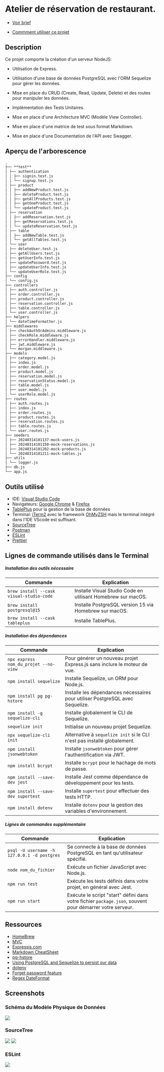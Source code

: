 # Atelier de réservation de restaurant.

- [Voir brief](./documents//BRIEF.md)

- [Commment utiliser ce projet](./documents/SETUP.md)

## Description

Ce projet comporte la création d'un serveur NodeJS:

- Utilisation de Express.

- Utilisation d'une base de données PostgreSQL avec l'ORM Sequelize pour gérer les données.

- Mise en place du CRUD (Create, Read, Update, Delete) et des routes pour manipuler les données.

- Implémentation des Tests Unitaires.

- Mise en place d'une Architecture MVC (Modèle View Controller).

- Mise en place d'une matrice de test sous format Markdown.

- Mise en place d'une Documentation de l'API avec Swagger.

## Aperçu de l'arborescence

```markdown
.
├── **test**
│ ├── authentication
│ │ ├── signin.test.js
│ │ └── signup.test.js
│ ├── product
│ │ ├── addNewProduct.test.js
│ │ ├── deleteProduct.test.js
│ │ ├── getAllProducts.test.js
│ │ ├── getOneProduct.test.js
│ │ └── updateProduct.test.js
│ ├── reservation
│ │ ├── addReservation.test.js
│ │ ├── getReservations.test.js
│ │ └── updateReservation.test.js
│ ├── table
│ │ ├── addNewTable.test.js
│ │ └── getAllTables.test.js
│ └── user
│ ├── deleteUser.test.js
│ ├── getAllUsers.test.js
│ ├── getUserInfo.test.js
│ ├── updatePassword.test.js
│ ├── updateUserInfo.test.js
│ └── updateUserRole.test.js
├── config
│ └── config.js
├── controllers
│ ├── auth.controller.js
│ ├── order.controller.js
│ ├── product.controller.js
│ ├── reservation.controller.js
│ ├── table.controller.js
│ └── user.controller.js
├── helpers
│ └── dateTimeFormatter.js
├── middlewares
│ ├── checkAuthOrAdmins.middleware.js
│ ├── checkRole.middleware.js
│ ├── errorHandler.middleware.js
│ ├── jwt.middleware.js
│ └── morgan.middleware.js
├── models
│ ├── category.model.js
│ ├── index.js
│ ├── order.model.js
│ ├── product.model.js
│ ├── reservation.model.js
│ ├── reservationStatus.model.js
│ ├── table.model.js
│ ├── user.model.js
│ └── userRole.model.js
├── routes
│ ├── auth.routes.js
│ ├── index.js
│ ├── order.routes.js
│ ├── product.routes.js
│ ├── reservation.routes.js
│ ├── table.routes.js
│ └── user.routes.js
├── seeders
│ ├── 20240314101137-mock-users.js
│ ├── 20240314101150-mock-reservations.js
│ ├── 20240314101202-mock-products.js
│ └── 20240314101211-mock-tables.js
├── utils
│ └── logger.js
├── db.js
└── app.js
```

## Outils utilisé

- IDE: [Visual Studio Code](https://code.visualstudio.com/)
- Navigateurs: [Google Chrome](https://www.google.com/chrome/) & [Firefox](https://www.mozilla.org/en-US/firefox/new/)
- [TablePlus](https://tableplus.com/) pour la gestion de la base de données
- Terminal: [iTerm2](https://iterm2.com/) avec le framework [OhMyZSH](https://ohmyz.sh/) mais le terminal intégré dans l'IDE VScode est suffisant.
- [SourceTree](https://www.sourcetreeapp.com/)
- [Postman](https://www.postman.com/)
- [ESLint](https://eslint.org/docs/latest/use/getting-started)
- [Prettier](https://prettier.io/docs/en/install.html)

## Lignes de commande utilisés dans le Terminal

##### Installation des outils nécessaire

| Commande                                 | Explication                                                  |
| ---------------------------------------- | ------------------------------------------------------------ |
| `brew install --cask visual-studio-code` | Installe Visual Studio Code en utilisant Homebrew sur macOS. |
| `brew install postgresql@15`             | Installe PostgreSQL version 15 via Homebrew sur macOS.       |
| `brew install --cask tableplus`          | Installe TablePlus.                                          |

##### Installation des dépendances

| Commande                              | Explication                                                                   |
| ------------------------------------- | ----------------------------------------------------------------------------- |
| `npx express nom_du_projet --no-view` | Pour générer un nouveau projet Express.js sans inclure le moteur de vue.      |
| `npm install sequelize`               | Installe Sequelize, un ORM pour Node.js.                                      |
| `npm install pg pg-hstore`            | Installe les dépendances nécessaires pour utiliser PostgreSQL avec Sequelize. |
| `npm install -g sequelize-cli`        | Installe globalement le CLI de Sequelize.                                     |
| `sequelize init`                      | Initialise un nouveau projet Sequelize.                                       |
| `npx sequelize-cli init`              | Alternative à `sequelize init` si le CLI n'est pas installé globalement.      |
| `npm install jsonwebtoken`            | Installe `jsonwebtoken` pour gérer l'authentification via JWT.                |
| `npm install bcrypt`                  | Installe `bcrypt` pour le hachage de mots de passe.                           |
| `npm install --save-dev jest`         | Installe Jest comme dépendance de développement pour les tests.               |
| `npm install --save-dev supertest`    | Installe `supertest` pour effectuer des tests HTTP.                           |
| `npm install dotenv`                  | Installe `dotenv` pour la gestion des variables d'environnement.              |

##### Lignes de commandes supplémentaire

| Commande                                    | Explication                                                                                              |
| ------------------------------------------- | -------------------------------------------------------------------------------------------------------- |
| `psql -U username -h 127.0.0.1 -d postgres` | Se connecte à la base de données PostgreSQL en tant qu'utilisateur spécifié.                             |
| `node nom_du_fichier`                       | Exécute un fichier JavaScript avec Node.js.                                                              |
| `npm run test`                              | Exécute les tests définis dans votre projet, en général avec Jest.                                       |
| `npm run start`                             | Exécute le script "start" défini dans votre fichier `package.json`, souvent pour démarrer votre serveur. |

## Ressources

- [HomeBrew](https://brew.sh/)
- [MVC](https://blog.javascripttoday.com/blog/model-view-controller-architecture/)
- [Expressjs.com](https://expressjs.com/)
- [Markdown CheatSheet](https://github.com/adam-p/markdown-here/wiki/Markdown-Cheatsheet#links)
- [pg-hstore](https://www.postgresql.org/docs/9.3/hstore.html)
- [Using PostgreSQL and Sequelize to persist our data](https://medium.com/@haybams/using-postgresql-and-sequelize-to-persist-our-data-c86854a3c6ac)
- [dotenv](https://www.npmjs.com/package/dotenv)
- [Forget password feature](https://dev.to/cyberwolves/how-to-implement-password-reset-via-email-in-node-js-132m)
- [Regex DateFormat](https://stackoverflow.com/questions/7388001/javascript-regex-to-validate-date-format)

## Screenshots

### Schéma du Modèle Physique de Données

![](assets/screen-MPD.png)

### SourceTree

![](assets/screen-sourceTree-01.png)
![](assets/screen-sourceTree-02.png)

### ESLint

![](assets/screen-eslint.png)

